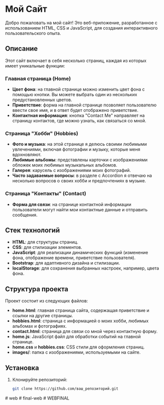 # Мой Сайт

Добро пожаловать на мой сайт! Это веб-приложение, разработанное с использованием HTML, CSS и JavaScript, для создания интерактивного пользовательского опыта.

## Описание

Этот сайт включает в себя несколько страниц, каждая из которых имеет уникальные функции:

### Главная страница (Home)
- **Цвет фона**: на главной странице можно изменить цвет фона с помощью кнопки. Вы можете выбрать один из нескольких предустановленных цветов.
- **Приветствие**: форма на главной странице позволяет пользователю ввести свое имя, и в ответ будет отображено приветствие.
- **Контактная информация**: кнопка "Contact Me" направляет на страницу контактов, где можно узнать, как связаться со мной.

### Страница "Хобби" (Hobbies)
- **Фото и музыка**: на этой странице я делюсь своими любимыми увлечениями, включая фотографии и музыку, которые меня вдохновляют.
- **Любимые альбомы**: представлены карточки с изображениями обложек моих любимых музыкальных альбомов.
- **Галерея**: карусель с изображениями моих фотографий.
- **Часто задаваемые вопросы**: в разделе с Accordion я отвечаю на несколько вопросов о своих хобби и предпочтениях в музыке.

### Страница "Контакты" (Contact)
- **Форма для связи**: на странице контактной информации пользователи могут найти мои контактные данные и отправить сообщения.

## Стек технологий

- **HTML**: для структуры страниц.
- **CSS**: для стилизации элементов.
- **JavaScript**: для реализации динамических функций (изменение фона, отображение времени, приветствие пользователя).
- **Bootstrap**: для адаптивного дизайна и стилизации.
- **localStorage**: для сохранения выбранных настроек, например, цвета фона.

## Структура проекта

Проект состоит из следующих файлов:

- **home.html**: главная страница сайта, содержащая приветствие и ссылки на другие страницы.
- **hobbies.html**: страница с информацией о моих хобби, любимых альбомах и фотографиях.
- **contact.html**: страница для связи со мной через контактную форму.
- **home.js**: JavaScript файл для обработки событий на главной странице.
- **home.css** и **hobbies.css**: CSS стили для оформления страниц.
- **images/**: папка с изображениями, используемыми на сайте.

## Установка

1. Клонируйте репозиторий:

   ```bash
   git clone https://github.com/ваш_репозиторий.git
#   w e b  
 #   f i n a l - w e b  
 #   W E B F I N A L  
 